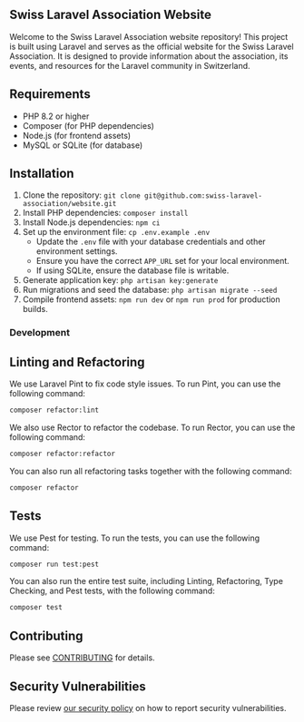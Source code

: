 ## Swiss Laravel Association Website

Welcome to the Swiss Laravel Association website repository! This project is built using Laravel and serves as the official website for the Swiss Laravel Association. It is designed to provide information about the association, its events, and resources for the Laravel community in Switzerland.

## Requirements

- PHP 8.2 or higher
- Composer (for PHP dependencies)
- Node.js (for frontend assets)
- MySQL or SQLite (for database)

## Installation

1. Clone the repository: `git clone git@github.com:swiss-laravel-association/website.git`
2. Install PHP dependencies: `composer install`
3. Install Node.js dependencies: `npm ci`
4. Set up the environment file: `cp .env.example .env`
   - Update the `.env` file with your database credentials and other environment settings.
   - Ensure you have the correct `APP_URL` set for your local environment.
   - If using SQLite, ensure the database file is writable.
5. Generate application key: `php artisan key:generate`
6. Run migrations and seed the database: `php artisan migrate --seed`
7. Compile frontend assets: `npm run dev` or `npm run prod` for production builds.

### Development


## Linting and Refactoring

We use Laravel Pint to fix code style issues. To run Pint, you can use the following command:

```bash
composer refactor:lint
```

We also use Rector to refactor the codebase. To run Rector, you can use the following command:

```bash
composer refactor:refactor
```

You can also run all refactoring tasks together with the following command:

```bash
composer refactor
```

## Tests

We use Pest for testing. To run the tests, you can use the following command:

```bash
composer run test:pest
```

You can also run the entire test suite, including Linting, Refactoring, Type Checking, and Pest tests, with the following command:

```bash
composer test
```

## Contributing

Please see [CONTRIBUTING](CONTRIBUTING.md) for details.

## Security Vulnerabilities
Please review [our security policy](https://github.com/swiss-laravel-association/website/security/policy) on how to report security vulnerabilities.
